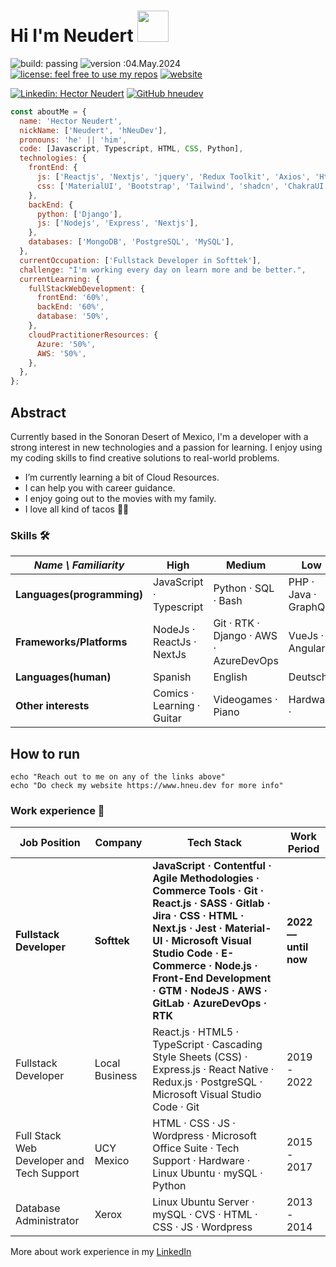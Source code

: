 # Hi I'm Neudert <img src="https://media.giphy.com/media/v1.Y2lkPTc5MGI3NjExeXA3YmZ6bWlsbHFxbW9rbzdiYzc4c2k3OWIzMDV1NTk4cGF0OHAwaiZlcD12MV9pbnRlcm5hbF9naWZfYnlfaWQmY3Q9cw/SHjOSDkKZ18qOHA5B5/giphy.gif" width="50">

![build: passing](https://img.shields.io/badge/build-passing-success) ![version :04.May.2024](https://img.shields.io/badge/version-04.May.2024-informational) [![license: feel free to use my repos](https://img.shields.io/badge/license-feel%20free%20to%20use%20my%20repos-success)](https://github.com/SheykoWk) [![website](https://img.shields.io/badge/website-informational)](https://SheykoWk.github.io)

[![Linkedin: Hector Neudert](https://img.shields.io/badge/-hneudert-blue?style=flat-square&logo=Linkedin&logoColor=white&link=https://www.linkedin.com/in/hneudert/)](https://www.linkedin.com/in/hneudert/) [![GitHub hneudev](https://img.shields.io/github/followers/hneudev?label=follow&style=social)](https://github.com/hneudev)

```javascript
const aboutMe = {
  name: 'Hector Neudert',
  nickName: ['Neudert', 'hNeuDev'],
  pronouns: 'he' || 'him',
  code: [Javascript, Typescript, HTML, CSS, Python],
  technologies: {
    frontEnd: {
      js: ['Reactjs', 'Nextjs', 'jquery', 'Redux Toolkit', 'Axios', 'Http/Ajax'],
      css: ['MaterialUI', 'Bootstrap', 'Tailwind', 'shadcn', 'ChakraUI', 'Sass'],
    },
    backEnd: {
      python: ['Django'],
      js: ['Nodejs', 'Express', 'Nextjs'],
    },
    databases: ['MongoDB', 'PostgreSQL', 'MySQL'],
  },
  currentOccupation: ['Fullstack Developer in Softtek'],
  challenge: "I'm working every day on learn more and be better.",
  currentLearning: {
    fullStackWebDevelopment: {
      frontEnd: '60%',
      backEnd: '60%',
      database: '50%',
    },
    cloudPractitionerResources: {
      Azure: '50%',
      AWS: '50%',
    },
  },
};
```

## Abstract

Currently based in the Sonoran Desert of Mexico, I'm a developer with a strong interest in new technologies and a passion for learning. I enjoy using my coding skills to find creative solutions to real-world problems.

- I’m currently learning a bit of Cloud Resources.
- I can help you with career guidance.
- I enjoy going out to the movies with my family.
- I love all kind of tacos 🥴🌮

### Skills 🛠️

| _Name \ Familiarity_       | High                       | Medium                                 | Low                  |
| -------------------------- | -------------------------- | -------------------------------------- | -------------------- |
| **Languages(programming)** | JavaScript · Typescript    | Python · SQL · Bash                    | PHP · Java · GraphQL |
| **Frameworks/Platforms**   | NodeJs · ReactJs · NextJs  | Git · RTK · Django · AWS · AzureDevOps | VueJs · Angular      |
| **Languages(human)**       | Spanish                    | English                                | Deutsch              |
| **Other interests**        | Comics · Learning · Guitar | Videogames · Piano                     | Hardware ·           |

## How to run

```shell
echo "Reach out to me on any of the links above"
echo "Do check my website https://www.hneu.dev for more info"
```

### Work experience 👔

| Job Position                              | Company        | Tech Stack                                                                                                                                                                                                                                                                             | Work Period          |
| ----------------------------------------- | -------------- | -------------------------------------------------------------------------------------------------------------------------------------------------------------------------------------------------------------------------------------------------------------------------------------- | -------------------- |
| **Fullstack Developer**                   | **Softtek**    | **JavaScript · Contentful · Agile Methodologies · Commerce Tools · Git · React.js · SASS · Gitlab · Jira · CSS · HTML · Next.js · Jest · Material-UI · Microsoft Visual Studio Code · E-Commerce · Node.js · Front-End Development · GTM · NodeJS · AWS · GitLab · AzureDevOps · RTK** | **2022 — until now** |
| Fullstack Developer                       | Local Business | React.js · HTML5 · TypeScript · Cascading Style Sheets (CSS) · Express.js · React Native · Redux.js · PostgreSQL · Microsoft Visual Studio Code · Git                                                                                                                                  | 2019 - 2022          |
| Full Stack Web Developer and Tech Support | UCY Mexico     | HTML · CSS · JS · Wordpress · Microsoft Office Suite · Tech Support · Hardware · Linux Ubuntu · mySQL · Python                                                                                                                                                                         | 2015 - 2017          |
| Database Administrator                    | Xerox          | Linux Ubuntu Server · mySQL · CVS · HTML · CSS · JS · Wordpress                                                                                                                                                                                                                        | 2013 - 2014          |

More about work experience in my [LinkedIn](https://www.linkedin.com/in/hneudert/)

